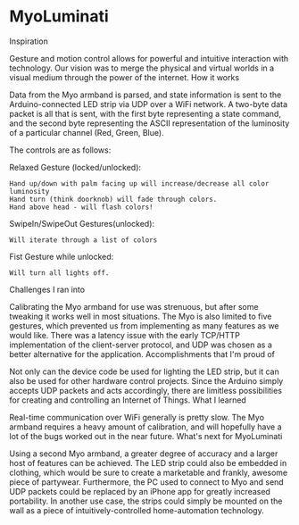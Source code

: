 # MyoLuminati

Inspiration

Gesture and motion control allows for powerful and intuitive interaction with technology. Our vision was to merge the physical and virtual worlds in a visual medium through the power of the internet.
How it works

Data from the Myo armband is parsed, and state information is sent to the Arduino-connected LED strip via UDP over a WiFi network. A two-byte data packet is all that is sent, with the first byte representing a state command, and the second byte representing the ASCII representation of the luminosity of a particular channel (Red, Green, Blue).

The controls are as follows:

Relaxed Gesture (locked/unlocked):

    Hand up/down with palm facing up will increase/decrease all color luminosity
    Hand turn (think doorknob) will fade through colors.
    Hand above head - will flash colors!

SwipeIn/SwipeOut Gestures(unlocked):

    Will iterate through a list of colors

Fist Gesture while unlocked:

    Will turn all lights off.

Challenges I ran into

Calibrating the Myo armband for use was strenuous, but after some tweaking it works well in most situations. The Myo is also limited to five gestures, which prevented us from implementing as many features as we would like. There was a latency issue with the early TCP/HTTP implementation of the client-server protocol, and UDP was chosen as a better alternative for the application.
Accomplishments that I'm proud of

Not only can the device code be used for lighting the LED strip, but it can also be used for other hardware control projects. Since the Arduino simply accepts UDP packets and acts accordingly, there are limitless possibilities for creating and controlling an Internet of Things.
What I learned

Real-time communication over WiFi generally is pretty slow. The Myo armband requires a heavy amount of calibration, and will hopefully have a lot of the bugs worked out in the near future.
What's next for MyoLuminati

Using a second Myo armband, a greater degree of accuracy and a larger host of features can be achieved. The LED strip could also be embedded in clothing, which would be sure to create a marketable and frankly, awesome piece of partywear. Furthermore, the PC used to connect to Myo and send UDP packets could be replaced by an iPhone app for greatly increased portability. In another use case, the strips could simply be mounted on the wall as a piece of intuitively-controlled home-automation technology.
